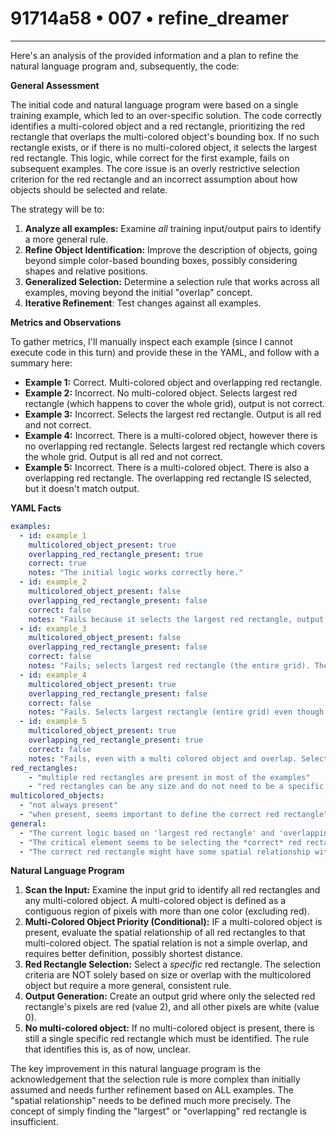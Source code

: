 # 91714a58 • 007 • refine_dreamer

---
Here's an analysis of the provided information and a plan to refine the natural language program and, subsequently, the code:

**General Assessment**

The initial code and natural language program were based on a single training example, which led to an over-specific solution. The code correctly identifies a multi-colored object and a red rectangle, prioritizing the red rectangle that overlaps the multi-colored object's bounding box. If no such rectangle exists, or if there is no multi-colored object, it selects the largest red rectangle. This logic, while correct for the first example, fails on subsequent examples. The core issue is an overly restrictive selection criterion for the red rectangle and an incorrect assumption about how objects should be selected and relate.

The strategy will be to:

1.  **Analyze all examples:** Examine *all* training input/output pairs to identify a more general rule.
2.  **Refine Object Identification:** Improve the description of objects, going beyond simple color-based bounding boxes, possibly considering shapes and relative positions.
3.  **Generalized Selection:** Determine a selection rule that works across all examples, moving beyond the initial "overlap" concept.
4.  **Iterative Refinement**: Test changes against all examples.

**Metrics and Observations**

To gather metrics, I'll manually inspect each example (since I cannot execute code in this turn) and provide these in the YAML, and follow with a summary here:

*   **Example 1:** Correct. Multi-colored object and overlapping red rectangle.
*   **Example 2:** Incorrect. No multi-colored object. Selects largest red rectangle (which happens to cover the whole grid), output is not correct.
*   **Example 3:** Incorrect. Selects the largest red rectangle. Output is all red and not correct.
*   **Example 4:** Incorrect. There is a multi-colored object, however there is no overlapping red rectangle. Selects largest red rectangle which covers the whole grid. Output is all red and not correct.
*    **Example 5:** Incorrect. There is a multi-colored object. There is also a overlapping red rectangle. The overlapping red rectangle IS selected, but it doesn't match output.

**YAML Facts**

```yaml
examples:
  - id: example_1
    multicolored_object_present: true
    overlapping_red_rectangle_present: true
    correct: true
    notes: "The initial logic works correctly here."
  - id: example_2
    multicolored_object_present: false
    overlapping_red_rectangle_present: false
    correct: false
    notes: "Fails because it selects the largest red rectangle, output is incorrect. A different red rectangle is in the output"
  - id: example_3
    multicolored_object_present: false
    overlapping_red_rectangle_present: false
    correct: false
    notes: "Fails; selects largest red rectangle (the entire grid). There seems to be a smaller, specific red rectangle that needs to be identified."
  - id: example_4
    multicolored_object_present: true
    overlapping_red_rectangle_present: false
    correct: false
    notes: "Fails. Selects largest rectangle (entire grid) even though a multi-colored object exists. The logic does not handle no overlapping."
  - id: example_5
    multicolored_object_present: true
    overlapping_red_rectangle_present: true
    correct: false
    notes: "Fails, even with a multi colored object and overlap. Selects the wrong rectangle."
red_rectangles:
    - "multiple red rectangles are present in most of the examples"
    - "red rectangles can be any size and do not need to be a specific orientation"
multicolored_objects:
  - "not always present"
  - "when present, seems important to define the correct red rectangle"
general:
  - "The current logic based on 'largest red rectangle' and 'overlapping with multicolored object' is incorrect for most examples."
  - "The critical element seems to be selecting the *correct* red rectangle, not necessarily the largest or overlapping one."
  - "The correct red rectangle might have some spatial relationship with the multicolored area or other figures when they are there."
```

**Natural Language Program**

1.  **Scan the Input:** Examine the input grid to identify all red rectangles and any multi-colored object. A multi-colored object is defined as a contiguous region of pixels with more than one color (excluding red).
2.  **Multi-Colored Object Priority (Conditional):** IF a multi-colored object is present, evaluate the spatial relationship of all red rectangles to that multi-colored object. The spatial relation is not a simple overlap, and requires better definition, possibly shortest distance.
3.  **Red Rectangle Selection:** Select a *specific* red rectangle. The selection criteria are NOT solely based on size or overlap with the multicolored object but require a more general, consistent rule.
4.  **Output Generation:** Create an output grid where only the selected red rectangle's pixels are red (value 2), and all other pixels are white (value 0).
5.  **No multi-colored object:** If no multi-colored object is present, there is still a single specific red rectangle which must be identified. The rule that identifies this is, as of now, unclear.

The key improvement in this natural language program is the acknowledgement that the selection rule is more complex than initially assumed and needs further refinement based on ALL examples. The "spatial relationship" needs to be defined much more precisely. The concept of simply finding the "largest" or "overlapping" red rectangle is insufficient.

